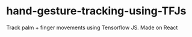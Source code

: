 # hand-gesture-tracking-using-TFJs
Track palm + finger movements using Tensorflow JS. Made on React
